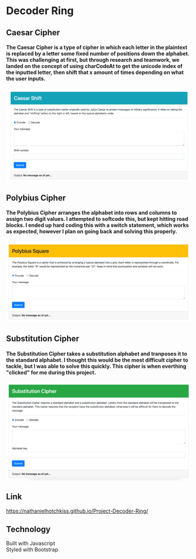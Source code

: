 # Decoder Ring

## Caesar Cipher
#### The Caesar Cipher is a type of cipher in which each letter in the plaintext is replaced by a letter some fixed number of positions down the alphabet. This was challenging at first, but through research and teamwork, we landed on the concept of using charCodeAt to get the unicode index of the inputted letter, then shift that x amount of times depending on what the user inputs. 

![A screen shot of the Caesar Cihper](/src/images/Caesar.png)


## Polybius Cipher
#### The Polybius Cipher arranges the alphabet into rows and columns to assign two digit values. I attempted to softcode this, but kept hitting road blocks. I ended up hard coding this with a switch statement, which works as expected, however I plan on going back and solving this properly.

![A screen shot of the Polybius Cipher](/src/images/Polybius.png)


## Substitution Cipher
#### The Substitution Cipher takes a substitution alphabet and tranposes it to the standard alphabet. I thought this would be the most difficult cipher to tackle, but I was able to solve this quickly. This cipher is when everthing "clicked" for me during this project. 

![A screen shot of the Substitution](/src/images/Substitution.png)

## Link

https://nathanielhotchkiss.github.io/Project-Decoder-Ring/

## Technology

Built with Javascript  
Styled with Bootstrap

